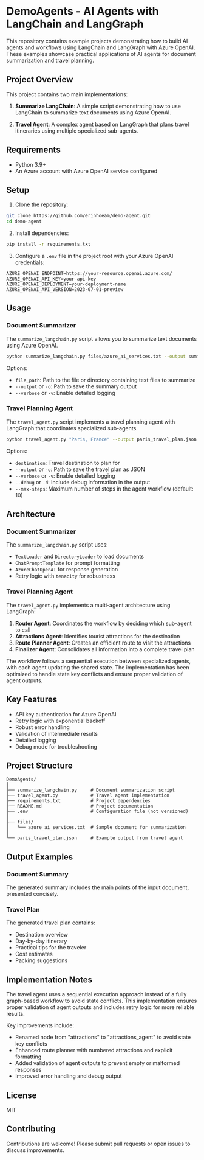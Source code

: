 # DemoAgents - AI Agents with LangChain and LangGraph

This repository contains example projects demonstrating how to build AI agents and workflows using LangChain and LangGraph with Azure OpenAI. These examples showcase practical applications of AI agents for document summarization and travel planning.

## Project Overview

This project contains two main implementations:

1. **Summarize LangChain**: A simple script demonstrating how to use LangChain to summarize text documents using Azure OpenAI.

2. **Travel Agent**: A complex agent based on LangGraph that plans travel itineraries using multiple specialized sub-agents.

## Requirements

- Python 3.9+
- An Azure account with Azure OpenAI service configured

## Setup

1. Clone the repository:

```bash
git clone https://github.com/erinhoeam/demo-agent.git
cd demo-agent
```

2. Install dependencies:

```bash
pip install -r requirements.txt
```

3. Configure a `.env` file in the project root with your Azure OpenAI credentials:

```
AZURE_OPENAI_ENDPOINT=https://your-resource.openai.azure.com/
AZURE_OPENAI_API_KEY=your-api-key
AZURE_OPENAI_DEPLOYMENT=your-deployment-name
AZURE_OPENAI_API_VERSION=2023-07-01-preview
```

## Usage

### Document Summarizer

The `summarize_langchain.py` script allows you to summarize text documents using Azure OpenAI.

```bash
python summarize_langchain.py files/azure_ai_services.txt --output summary.txt
```

Options:

- `file_path`: Path to the file or directory containing text files to summarize
- `--output` or `-o`: Path to save the summary output
- `--verbose` or `-v`: Enable detailed logging

### Travel Planning Agent

The `travel_agent.py` script implements a travel planning agent with LangGraph that coordinates specialized sub-agents.

```bash
python travel_agent.py "Paris, France" --output paris_travel_plan.json
```

Options:

- `destination`: Travel destination to plan for
- `--output` or `-o`: Path to save the travel plan as JSON
- `--verbose` or `-v`: Enable detailed logging
- `--debug` or `-d`: Include debug information in the output
- `--max-steps`: Maximum number of steps in the agent workflow (default: 10)

## Architecture

### Document Summarizer

The `summarize_langchain.py` script uses:

- `TextLoader` and `DirectoryLoader` to load documents
- `ChatPromptTemplate` for prompt formatting
- `AzureChatOpenAI` for response generation
- Retry logic with `tenacity` for robustness

### Travel Planning Agent

The `travel_agent.py` implements a multi-agent architecture using LangGraph:

1. **Router Agent**: Coordinates the workflow by deciding which sub-agent to call
2. **Attractions Agent**: Identifies tourist attractions for the destination
3. **Route Planner Agent**: Creates an efficient route to visit the attractions
4. **Finalizer Agent**: Consolidates all information into a complete travel plan

The workflow follows a sequential execution between specialized agents, with each agent updating the shared state. The implementation has been optimized to handle state key conflicts and ensure proper validation of agent outputs.

## Key Features

- API key authentication for Azure OpenAI
- Retry logic with exponential backoff
- Robust error handling
- Validation of intermediate results
- Detailed logging
- Debug mode for troubleshooting

## Project Structure

```
DemoAgents/
│
├── summarize_langchain.py     # Document summarization script
├── travel_agent.py            # Travel agent implementation
├── requirements.txt           # Project dependencies
├── README.md                  # Project documentation
├── .env                       # Configuration file (not versioned)
│
├── files/
│   └── azure_ai_services.txt  # Sample document for summarization
│
└── paris_travel_plan.json     # Example output from travel agent
```

## Output Examples

### Document Summary

The generated summary includes the main points of the input document, presented concisely.

### Travel Plan

The generated travel plan contains:

- Destination overview
- Day-by-day itinerary
- Practical tips for the traveler
- Cost estimates
- Packing suggestions

## Implementation Notes

The travel agent uses a sequential execution approach instead of a fully graph-based workflow to avoid state conflicts. This implementation ensures proper validation of agent outputs and includes retry logic for more reliable results.

Key improvements include:

- Renamed node from "attractions" to "attractions_agent" to avoid state key conflicts
- Enhanced route planner with numbered attractions and explicit formatting
- Added validation of agent outputs to prevent empty or malformed responses
- Improved error handling and debug output

## License

MIT

## Contributing

Contributions are welcome! Please submit pull requests or open issues to discuss improvements.
